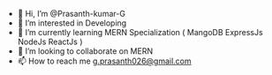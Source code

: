 - 👋 Hi, I’m @Prasanth-kumar-G
- 👀 I’m interested in Developing
- 🌱 I’m currently learning  MERN Specialization ( MangoDB ExpressJs NodeJs ReactJs )
- 💞️ I’m looking to collaborate on MERN
- 📫 How to reach me g.prasanth026@gmail.com

<!---
Prasanth-kumar-G/Prasanth-kumar-G is a ✨ special ✨ repository because its `README.md` (this file) appears on your GitHub profile.
You can click the Preview link to take a look at your changes.
--->

